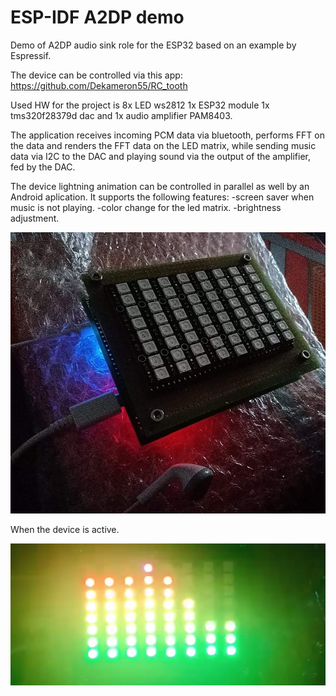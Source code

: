 
ESP-IDF A2DP demo
======================

Demo of A2DP audio sink role for the ESP32 based on an example by Espressif.

The device can be controlled via this app:
https://github.com/Dekameron55/RC_tooth

Used HW for the project is 8x LED ws2812 1x ESP32 module 1x tms320f28379d dac and 1x audio amplifier PAM8403.

The application receives incoming PCM data via bluetooth, performs FFT on the data and renders the FFT data on the LED matrix, while sending music data via I2C to the DAC and playing sound via the output of the amplifier, fed by the DAC.

The device lightning animation can be controlled in parallel as well by an Android aplication.
It supports the following features:
-screen saver when music is not playing.
-color change for the led matrix.
-brightness adjustment.

![Screenshot](https://github.com/Dekameron55/ESP32_A2DP_sink_mod/blob/main/Photo1.jpg)

When the device is active.

![Screenshot](https://github.com/Dekameron55/ESP32_A2DP_sink_mod/blob/main/Photo2.jpg)
